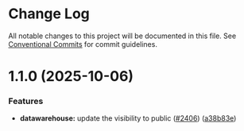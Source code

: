 # Change Log

All notable changes to this project will be documented in this file.
See [Conventional Commits](https://conventionalcommits.org) for commit guidelines.

# 1.1.0 (2025-10-06)

### Features

- **datawarehouse:** update the visibility to public ([#2406](https://github.com/scaleway/scaleway-sdk-js/issues/2406)) ([a38b83e](https://github.com/scaleway/scaleway-sdk-js/commit/a38b83e50f63f7741285fe9ba065bb9af5f7f016))
